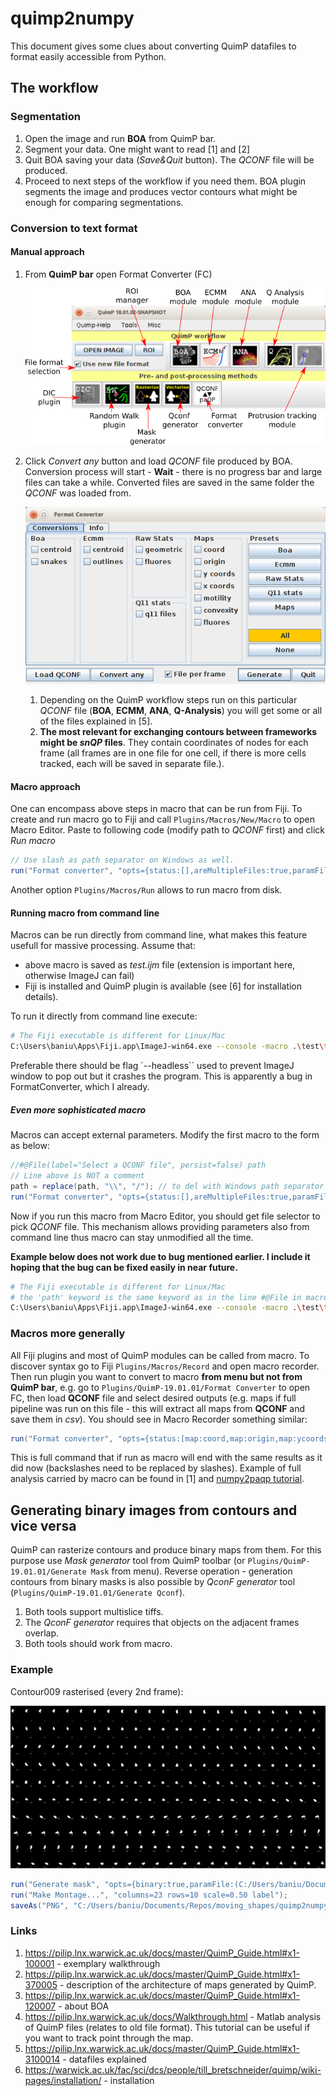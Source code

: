 # quimp2numpy

This document gives some clues about converting QuimP datafiles to format easily accessible from Python.

## The workflow

### Segmentation

1. Open the image and run **BOA** from QuimP bar.
2. Segment your data. One might want to read [1] and [2]
3. Quit BOA saving your data (*Save&Quit* button). The *QCONF* file will be produced.
4. Proceed to next steps of the workflow if you need them. BOA plugin segments the image and produces vector contours what might be enough for comparing segmentations.

### Conversion to text format

#### Manual approach

1. From **QuimP bar** open Format Converter (FC)

   ![enter image description here](assets/quimpBar.png)

2. Click *Convert any* button and load *QCONF* file produced by BOA. Conversion process will start - **Wait** - there is no progress bar and large files can take a while. Converted files are saved in the same folder the *QCONF* was loaded from.

   ![enter image description here](assets/fcWindow.png)

   1. Depending on the QuimP workflow steps run on this particular *QCONF* file (**BOA**, **ECMM**, **ANA**, **Q-Analysis**) you will get some or all of the files explained in [5].
   2. **The most relevant for exchanging contours between frameworks might be *snQP* files**. They contain coordinates of nodes for each frame (all frames are in one file for one cell, if there is more cells tracked, each will be saved in separate file.).

#### Macro approach

One can encompass above steps in macro that can be run from Fiji. To create and run macro go to Fiji and call `Plugins/Macros/New/Macro` to open Macro Editor. Paste to following code (modify path to *QCONF* first) and click *Run macro*

```java
// Use slash as path separator on Windows as well.
run("Format converter", "opts={status:[],areMultipleFiles:true,paramFile:(C:/Users/baniu/Documents/test/160617-Lifeact-mRFP-3.QCONF)}");
```

Another option `Plugins/Macros/Run` allows to run macro from disk.

#### Running macro from command line

Macros can be run directly from command line, what makes this feature usefull for massive processing. Assume that:

- above macro is saved as *test.ijm* file (extension is important here, otherwise ImageJ can fail)
- Fiji is installed and QuimP plugin is available (see [6] for installation details).

To run it directly from command line execute:

```bash
# The Fiji executable is different for Linux/Mac
C:\Users\baniu\Apps\Fiji.app\ImageJ-win64.exe --console -macro .\test\test.ijm
```

Preferable there should be flag `--headless`` used to prevent ImageJ window to pop out but it crashes the program. This is apparently a bug in FormatConverter, which I already.

##### Even more sophisticated macro

Macros can accept external parameters. Modify the first macro to the form as below:

```java
//#@File(label="Select a QCONF file", persist=false) path
// Line above is NOT a comment
path = replace(path, "\\", "/"); // to del with Windows path separator
run("Format converter", "opts={status:[],areMultipleFiles:true,paramFile:(" + path + ")}");
```

Now if you run this macro from Macro Editor, you should get file selector to pick *QCONF* file. This mechanism allows providing parameters also from command line thus macro can stay unmodified all the time.

**Example below does not work due to bug mentioned earlier. I include it hoping that the bug can be fixed easily in near future.**

```bash
# The Fiji executable is different for Linux/Mac
# the 'path' keyword is the same keyword as in the line #@File in macro
C:\Users\baniu\Apps\Fiji.app\ImageJ-win64.exe --console -macro .\test\test.ijm 'path="C:/Users/baniu/Documents/test/160617-Lifeact-mRFP-3.QCONF"'
```

### Macros more generally

All Fiji plugins and most of QuimP modules can be called from macro. To discover syntax go to Fiji `Plugins/Macros/Record` and open macro recorder. Then run plugin you want to convert to macro **from menu but not from QuimP bar**, e.g. go to `Plugins/QuimP-19.01.01/Format Converter` to open FC, then load **QCONF** file and select desired outputs (e.g. maps if full pipeline was run on this file - this will extract all maps from **QCONF** and save them in *csv*). You should see in Macro Recorder something similar:

```java
run("Format converter", "opts={status:[map:coord,map:origin,map:ycoords,map:xcoords,map:motility,map:convexity,map:fluores],areMultipleFiles:true,paramFile:(C:\\Users\\baniu\\Documents\\test\\160617-Lifeact-mRFP-3.QCONF)}");
```

This is full command that if run as macro will end with the same results as it did now (backslashes need to be replaced by slashes). Example of full analysis carried by macro can be found in [1] and [numpy2paqp tutorial](../numpy2paqp/workflow.md).

## Generating binary images from contours and vice versa

QuimP can rasterize contours and produce binary maps from them. For this purpose use *Mask generator* tool from QuimP toolbar (or `Plugins/QuimP-19.01.01/Generate Mask` from menu). Reverse operation - generation contours from binary masks is also possible by *QconF generator* tool (`Plugins/QuimP-19.01.01/Generate Qconf`).

1. Both tools support multislice tiffs.
2. The *QconF generator* requires that objects on the adjacent frames overlap.
3. Both tools should work from macro.

### Example

Contour009 rasterised (every 2nd frame):

![enter image description here](assets/Montage.png)

```java
run("Generate mask", "opts={binary:true,paramFile:(C:/Users/baniu/Documents/test/160617-Lifeact-mRFP-3.QCONF)}");
run("Make Montage...", "columns=23 rows=10 scale=0.50 label");
saveAs("PNG", "C:/Users/baniu/Documents/Repos/moving_shapes/quimp2numpy/assets/Montage.png")
```

### Links

1. https://pilip.lnx.warwick.ac.uk/docs/master/QuimP_Guide.html#x1-100001 - exemplary walkthrough
2. https://pilip.lnx.warwick.ac.uk/docs/master/QuimP_Guide.html#x1-370005 - description of the architecture of maps generated by QuimP.
3. https://pilip.lnx.warwick.ac.uk/docs/master/QuimP_Guide.html#x1-120007 - about BOA
4. https://pilip.lnx.warwick.ac.uk/docs/Walkthrough.html - Matlab analysis of QuimP files (relates to old file format). This tutorial can be useful if you want to track point through the map.
5. https://pilip.lnx.warwick.ac.uk/docs/master/QuimP_Guide.html#x1-3100014 - datafiles explained
6. https://warwick.ac.uk/fac/sci/dcs/people/till_bretschneider/quimp/wiki-pages/installation/ - installation
